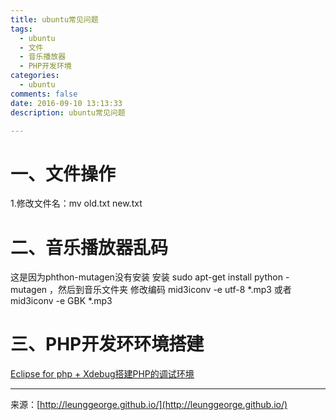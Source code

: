 ```yaml
---
title: ubuntu常见问题
tags: 
  - ubuntu
  - 文件
  - 音乐播放器
  - PHP开发环境
categories: 
  - ubuntu
comments: false
date: 2016-09-10 13:13:33
description: ubuntu常见问题

---
```


# 一、文件操作 
1.修改文件名：mv old.txt new.txt
# 二、音乐播放器乱码 
这是因为phthon-mutagen没有安装 
安装 sudo apt-get install python -mutagen ，然后到音乐文件夹 修改编码 mid3iconv -e utf-8 *.mp3 或者 mid3iconv -e GBK *.mp3

# 三、PHP开发环环境搭建
[Eclipse for php + Xdebug搭建PHP的调试环境](http://blog.csdn.net/zztfj/article/details/18750295)



---
<link rel="stylesheet" href="http://yandex.st/highlightjs/6.1/styles/default.min.css">
<script src="http://yandex.st/highlightjs/6.1/highlight.min.js"></script>
<script>
hljs.tabReplace = ' ';
hljs.initHighlightingOnLoad();
</script>


来源：[http://leunggeorge.github.io/](http://leunggeorge.github.io/)  